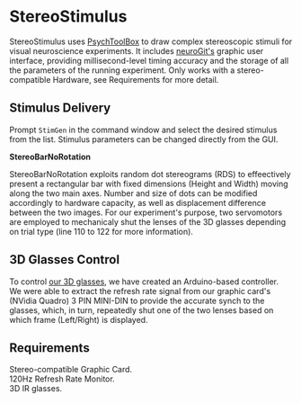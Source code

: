 # StereoStimulus

StereoStimulus uses [PsychToolBox](http://psychtoolbox.org/) to draw complex stereoscopic stimuli for visual neuroscience experiments. It includes [neuroGit's](https://github.com/mscaudill/neurogit) graphic user interface, providing millisecond-level timing accuracy and the storage of all the parameters of the running experiment. 
Only works with a stereo-compatible Hardware, see Requirements for more detail.

## Stimulus Delivery

Prompt `StimGen` in the command window and select the desired stimulus from the list. Stimulus parameters can be changed directly from the GUI.

**StereoBarNoRotation**

StereoBarNoRotation exploits random dot stereograms (RDS) to effeectively present a rectangular bar with fixed dimensions (Height and Width) moving along the two main axes. Number and size of dots can be modified accordingly to hardware capacity, as well as displacement difference between the two images. For our experiment's purpose, two servomotors are employed to mechanicaly shut the lenses of the 3D glasses depending on trial type (line 110 to 122 for more information).

## 3D Glasses Control
To control [our 3D glasses](http://xpandvision.com/products/xpand-3d-glasses-lite-ir-rf/), we have created an Arduino-based controller. We were able to extract the refresh rate signal from our graphic card's (NVidia Quadro) 3 PIN MINI-DIN to provide the accurate synch to the glasses, which, in turn, repeatedly shut one of the two lenses based on which frame (Left/Right) is displayed.

## Requirements
  Stereo-compatible Graphic Card.<br>
  120Hz Refresh Rate Monitor.<br>
  3D IR glasses.
